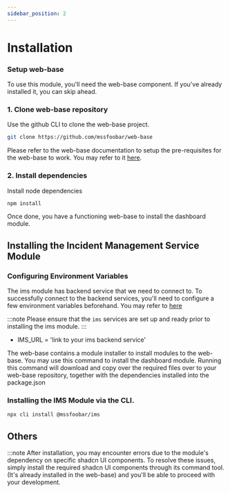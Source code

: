 ```yaml
---
sidebar_position: 2
---
```


# Installation


### Setup web-base

To use this module, you'll need the web-base component. If you've already installed it, you can skip ahead.


### 1. Clone web-base repository

Use the github CLI to clone the web-base project.

```bash
git clone https://github.com/mssfoobar/web-base
```

Please refer to the web-base documentation to setup the pre-requisites for the web-base to work. You may refer to it
[here](https://mssfoobar.github.io/docs/docs/modules/base/Getting_Started/pre-requisite).

### 2. Install dependencies

Install node dependencies

```bash
npm install
```

Once done, you have a functioning web-base to install the dashboard module.

## Installing the Incident Management Service Module

### Configuring Environment Variables

The ims module has backend service that we need to connect to. To successfully connect to the backend services, you'll need to configure a few environment variables beforehand. You may refer to <a href="backend/introduction.md">here</a>

:::note
Please ensure that the `ims` services are set up and ready prior to installing the ims module.
:::

- IMS_URL = 'link to your ims backend service'

The web-base contains a module installer to install modules to the web-base. You may use this command to install the dashboard module. Running this command will download and copy over the required files over to your web-base repository, together with the dependencies installed into the package.json

### Installing the IMS Module via the CLI.

```bash
npx cli install @mssfoobar/ims
```

## Others

:::note
After installation, you may encounter errors due to the module's dependency on specific shadcn UI components. To resolve these issues, simply install the required shadcn UI components through its command tool. (It's already installed in the web-base) and you'll be able to proceed with your development.
